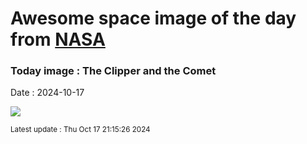 
# Awesome space image of the day from [NASA](https://api.nasa.gov/)

### Today image : The Clipper and the Comet
Date : 2024-10-17

![](https://apod.nasa.gov/apod/image/2410/EuropaComet_cooper3.jpg)

<small>Latest update : Thu Oct 17 21:15:26 2024</small>
        